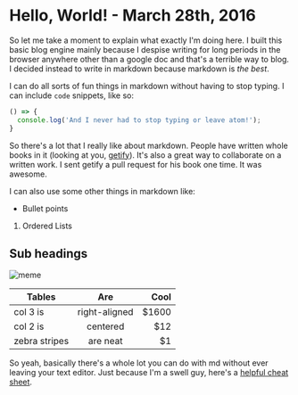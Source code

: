 # Hello, World! - March 28th, 2016

So let me take a moment to explain what exactly I'm doing here. I built this basic blog engine mainly because I despise writing for long periods in the browser anywhere other than a google doc and that's a terrible way to blog. I decided instead to write in markdown because markdown is *the best*.

I can do all sorts of fun things in markdown without having to stop typing. I can include ```code``` snippets, like so:

```javascript
() => {
  console.log('And I never had to stop typing or leave atom!');
}
```

So there's a lot that I really like about markdown. People have written whole books in it (looking at you, [getify](https://github.com/getify/You-Dont-Know-JS/blob/master/README.md )). It's also a great way to collaborate on a written work. I sent getify a pull request for his book one time. It was awesome.

I can also use some other things in markdown like:

* Bullet points

1. Ordered Lists

## Sub headings

![meme](https://static.fjcdn.com/pictures/It+s+an+old+meme+how+i+feel+when+i+see_e83de6_3481193.jpg)


| Tables        | Are           | Cool  |
| ------------- |:-------------:| -----:|
| col 3 is      | right-aligned | $1600 |
| col 2 is      | centered      |   $12 |
| zebra stripes | are neat      |    $1 |


So yeah, basically there's a whole lot you can do with md without ever leaving your text editor. Just because I'm a swell guy, here's a [helpful cheat sheet](https://github.com/adam-p/markdown-here/wiki/Markdown-Cheatsheet#images).
